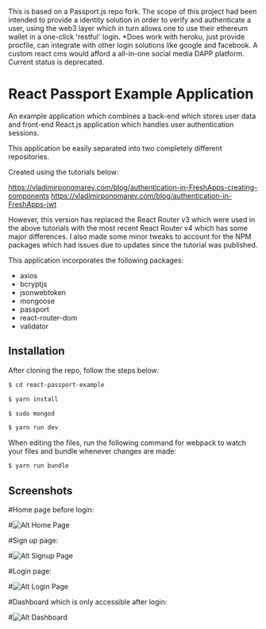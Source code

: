 This is based on a Passport.js repo fork. 
The scope of this project had been intended to provide a identity solution in order to verify and authenticate a user, using the web3 layer which in turn allows one to use their ethereum wallet in a one-click 'restful' login. 
*Does work with heroku, just provide procfile, can integrate with other login solutions like google and facebook. 
A custom react cms would afford a all-in-one social media DAPP platform.  
Current status is deprecated. 

# React Passport Example Application

An example application which combines a back-end which stores user data and front-end React.js application which handles user authentication sessions.

This application be easily separated into two completely different repositories.

Created using the tutorials below:

https://vladimirponomarev.com/blog/authentication-in-FreshApps-creating-components
https://vladimirponomarev.com/blog/authentication-in-FreshApps-jwt

However, this version has replaced the React Router v3 which were used in the above tutorials with the most recent React Router v4 which has some major differences. I also made some minor tweaks to account for the NPM packages which had issues due to updates since the tutorial was published.

This application incorporates the following packages:

- axios
- bcryptjs
- jsonwebtoken
- mongoose
- passport
- react-router-dom
- validator

## Installation

After cloning the repo, follow the steps below:
```sh
$ cd react-passport-example
```
```sh
$ yarn install
```
```sh
$ sudo mongod
```
```sh
$ yarn run dev
```

When editing the files, run the following command for webpack to watch your files and bundle whenever changes are made:
```sh
$ yarn run bundle
```

## Screenshots

#Home page before login:

#![Alt Home Page](/README/home.png?raw=true)

#Sign up page:

#![Alt Signup Page](/README/signup.png?raw=true)

#Login page:

#![Alt Login Page](/README/login.png?raw=true)

#Dashboard which is only accessible after login:

#![Alt Dashboard](/README/dashboard.png?raw=true)
